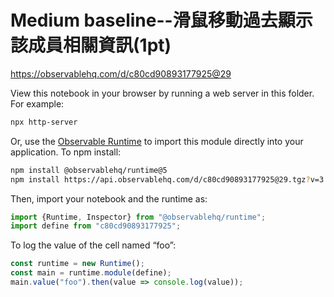 # Medium baseline--滑鼠移動過去顯示該成員相關資訊(1pt)

https://observablehq.com/d/c80cd90893177925@29

View this notebook in your browser by running a web server in this folder. For
example:

~~~sh
npx http-server
~~~

Or, use the [Observable Runtime](https://github.com/observablehq/runtime) to
import this module directly into your application. To npm install:

~~~sh
npm install @observablehq/runtime@5
npm install https://api.observablehq.com/d/c80cd90893177925@29.tgz?v=3
~~~

Then, import your notebook and the runtime as:

~~~js
import {Runtime, Inspector} from "@observablehq/runtime";
import define from "c80cd90893177925";
~~~

To log the value of the cell named “foo”:

~~~js
const runtime = new Runtime();
const main = runtime.module(define);
main.value("foo").then(value => console.log(value));
~~~
